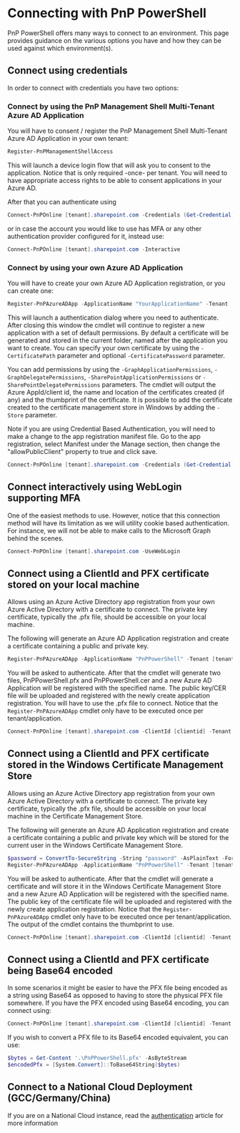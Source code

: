 # Connecting with PnP PowerShell

PnP PowerShell offers many ways to connect to an environment. This page provides guidance on the various options you have and how they can be used against which environment(s).


## Connect using credentials

In order to connect with credentials you have two options: 
### Connect by using the PnP Management Shell Multi-Tenant Azure AD Application

You will have to consent / register the PnP Management Shell Multi-Tenant Azure AD Application in your own tenant:

```powershell
Register-PnPManagementShellAccess
```

This will launch a device login flow that will ask you to consent to the application. Notice that is only required -once- per tenant. You will need to have appropriate access rights to be able to consent applications in your Azure AD.

After that you can authenticate using

```powershell
Connect-PnPOnline [tenant].sharepoint.com -Credentials (Get-Credential)
```

or in case the account you would like to use has MFA or any other authentication provider configured for it, instead use:

```powershell
Connect-PnPOnline [tenant].sharepoint.com -Interactive
```

### Connect by using your own Azure AD Application

You will have to create your own Azure AD Application registration, or you can create one:

```powershell
Register-PnPAzureADApp -ApplicationName "YourApplicationName" -Tenant [tenant].onmicrosoft.com -Interactive
```

This will launch a authentication dialog where you need to authenticate. After closing this window the cmdlet will continue to register a new application with a set of default permissions. By default a certificate will be generated and stored in the current folder, named after the application you want to create. You can specify your own certificate by using the `-CertificatePath` parameter and optional `-CertificatePassword` parameter.

You can add permissions by using the `-GraphApplicationPermissions`, `-GraphDelegatePermissions`, `-SharePointApplicationPermissions` or `-SharePointDelegatePermissions` parameters. The cmdlet will output the Azure AppId/client id, the name and location of the certificates created (if any) and the thumbprint of the certificate. It is possible to add the certificate created to the certificate management store in Windows by adding the `-Store` parameter.

Note if you are using Credential Based Authentication, you will need to make a change to the app registration manifest file. Go to the app registration, select Manifest under the Manage section, then change the "allowPublicClient" property to true and click save.

```powershell
Connect-PnPOnline [tenant].sharepoint.com -Credentials (Get-Credential) -ClientId [clientid]
```

## Connect interactively using WebLogin supporting MFA

One of the easiest methods to use. However, notice that this connection method will have its limitation as we will utility cookie based authentication. For instance, we will not be able to make calls to the Microsoft Graph behind the scenes. 

```powershell
Connect-PnPOnline [tenant].sharepoint.com -UseWebLogin
```

## Connect using a ClientId and PFX certificate stored on your local machine

Allows using an Azure Active Directory app registration from your own Azure Active Directory with a certificate to connect. The private key certificate, typically the .pfx file, should be accessible on your local machine. 

The following will generate an Azure AD Application registration and create a certificate containing a public and private key.

```powershell
Register-PnPAzureADApp -ApplicationName "PnPPowerShell" -Tenant [tenant].onmicrosoft.com -Password (ConvertTo-SecureString -String "password" -AsPlainText -Force)
```

You will be asked to authenticate. After that the cmdlet will generate two files, PnPPowerShell.pfx and PnPPowerShell.cer and a new Azure AD Application will be registered with the specified name. The public key/CER file will be uploaded and registered with the newly create application registration. You will have to use the .pfx file to connect. Notice that the `Register-PnPAzureADApp` cmdlet only have to be executed once per tenant/application.

```powershell
Connect-PnPOnline [tenant].sharepoint.com -ClientId [clientid] -Tenant [tenant].onmicrosoft.com -CertificatePath '.\PnPPowerShell.pfx' -CertificatePassword (ConvertTo-SecureString -AsPlainText -Force "password")
```

## Connect using a ClientId and PFX certificate stored in the Windows Certificate Management Store

Allows using an Azure Active Directory app registration from your own Azure Active Directory with a certificate to connect. The private key certificate, typically the .pfx file, should be accessible on your local machine in the Certificate Management Store.

The following will generate an Azure AD Application registration and create a certificate containing a public and private key which will be stored for the current user in the Windows Certificate Management Store.
```powershell
$password = ConvertTo-SecureString -String "password" -AsPlainText -Force
Register-PnPAzureADApp -ApplicationName "PnPPowerShell" -Tenant [tenant].onmicrosoft.com -Store CurrentUser
```

You will be asked to authenticate. After that the cmdlet will generate a certificate and will store it in the Windows Certificate Management Store and a new Azure AD Application will be registered with the specified name. The public key of the certificate file will be uploaded and registered with the newly create application registration. Notice that the `Register-PnPAzureADApp` cmdlet only have to be executed once per tenant/application. The output of the cmdlet contains the thumbprint to use.

```PowerShell
Connect-PnPOnline [tenant].sharepoint.com -ClientId [clientid] -Tenant [tenant].onmicrosoft.com -Thumbprint $thumbprint
```

## Connect using a ClientId and PFX certificate being Base64 encoded

In some scenarios it might be easier to have the PFX file being encoded as a string using Base64 as opposed to having to store the physical PFX file somewhere. If you have the PFX encoded using Base64 encoding, you can connect using:

```PowerShell
Connect-PnPOnline [tenant].sharepoint.com -ClientId [clientid] -Tenant [tenant].onmicrosoft.com -CertificateBase64Encoded $encodedPfx
```

If you wish to convert a PFX file to its Base64 encoded equivalent, you can use:

```PowerShell
$bytes = Get-Content '.\PnPPowerShell.pfx' -AsByteStream
$encodedPfx = [System.Convert]::ToBase64String($bytes)
```

## Connect to a National Cloud Deployment (GCC/Germany/China)

If you are on a National Cloud instance, read the [authentication](authentication.md) article for more information
